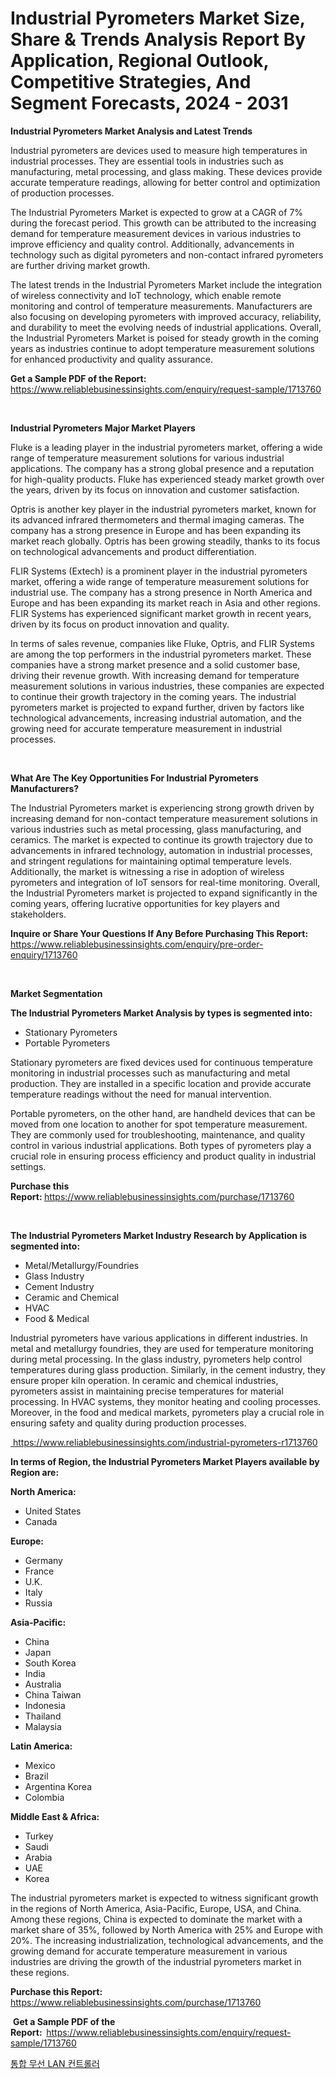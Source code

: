 <p><h1>Industrial Pyrometers Market Size, Share & Trends Analysis Report By Application, Regional Outlook, Competitive Strategies, And Segment Forecasts, 2024 - 2031</h1></p><p><strong>Industrial Pyrometers Market Analysis and Latest Trends</strong></p>
<p><p>Industrial pyrometers are devices used to measure high temperatures in industrial processes. They are essential tools in industries such as manufacturing, metal processing, and glass making. These devices provide accurate temperature readings, allowing for better control and optimization of production processes.</p><p>The Industrial Pyrometers Market is expected to grow at a CAGR of 7% during the forecast period. This growth can be attributed to the increasing demand for temperature measurement devices in various industries to improve efficiency and quality control. Additionally, advancements in technology such as digital pyrometers and non-contact infrared pyrometers are further driving market growth.</p><p>The latest trends in the Industrial Pyrometers Market include the integration of wireless connectivity and IoT technology, which enable remote monitoring and control of temperature measurements. Manufacturers are also focusing on developing pyrometers with improved accuracy, reliability, and durability to meet the evolving needs of industrial applications. Overall, the Industrial Pyrometers Market is poised for steady growth in the coming years as industries continue to adopt temperature measurement solutions for enhanced productivity and quality assurance.</p></p>
<p><strong>Get a Sample PDF of the Report:&nbsp;</strong> <a href="https://www.reliablebusinessinsights.com/enquiry/request-sample/1713760">https://www.reliablebusinessinsights.com/enquiry/request-sample/1713760</a></p>
<p>&nbsp;</p>
<p><strong>Industrial Pyrometers Major Market Players</strong></p>
<p><p>Fluke is a leading player in the industrial pyrometers market, offering a wide range of temperature measurement solutions for various industrial applications. The company has a strong global presence and a reputation for high-quality products. Fluke has experienced steady market growth over the years, driven by its focus on innovation and customer satisfaction.</p><p>Optris is another key player in the industrial pyrometers market, known for its advanced infrared thermometers and thermal imaging cameras. The company has a strong presence in Europe and has been expanding its market reach globally. Optris has been growing steadily, thanks to its focus on technological advancements and product differentiation.</p><p>FLIR Systems (Extech) is a prominent player in the industrial pyrometers market, offering a wide range of temperature measurement solutions for industrial use. The company has a strong presence in North America and Europe and has been expanding its market reach in Asia and other regions. FLIR Systems has experienced significant market growth in recent years, driven by its focus on product innovation and quality.</p><p>In terms of sales revenue, companies like Fluke, Optris, and FLIR Systems are among the top performers in the industrial pyrometers market. These companies have a strong market presence and a solid customer base, driving their revenue growth. With increasing demand for temperature measurement solutions in various industries, these companies are expected to continue their growth trajectory in the coming years. The industrial pyrometers market is projected to expand further, driven by factors like technological advancements, increasing industrial automation, and the growing need for accurate temperature measurement in industrial processes.</p></p>
<p>&nbsp;</p>
<p><strong>What Are The Key Opportunities For Industrial Pyrometers Manufacturers?</strong></p>
<p><p>The Industrial Pyrometers market is experiencing strong growth driven by increasing demand for non-contact temperature measurement solutions in various industries such as metal processing, glass manufacturing, and ceramics. The market is expected to continue its growth trajectory due to advancements in infrared technology, automation in industrial processes, and stringent regulations for maintaining optimal temperature levels. Additionally, the market is witnessing a rise in adoption of wireless pyrometers and integration of IoT sensors for real-time monitoring. Overall, the Industrial Pyrometers market is projected to expand significantly in the coming years, offering lucrative opportunities for key players and stakeholders.</p></p>
<p><strong>Inquire or Share Your Questions If Any Before Purchasing This Report:</strong> <a href="https://www.reliablebusinessinsights.com/enquiry/pre-order-enquiry/1713760">https://www.reliablebusinessinsights.com/enquiry/pre-order-enquiry/1713760</a></p>
<p>&nbsp;</p>
<p><strong>Market Segmentation</strong></p>
<p><strong>The Industrial Pyrometers Market Analysis by types is segmented into:</strong></p>
<p><ul><li>Stationary Pyrometers</li><li>Portable Pyrometers</li></ul></p>
<p><p>Stationary pyrometers are fixed devices used for continuous temperature monitoring in industrial processes such as manufacturing and metal production. They are installed in a specific location and provide accurate temperature readings without the need for manual intervention. </p><p>Portable pyrometers, on the other hand, are handheld devices that can be moved from one location to another for spot temperature measurement. They are commonly used for troubleshooting, maintenance, and quality control in various industrial applications. Both types of pyrometers play a crucial role in ensuring process efficiency and product quality in industrial settings.</p></p>
<p><strong>Purchase this Report:&nbsp;</strong><a href="https://www.reliablebusinessinsights.com/purchase/1713760">https://www.reliablebusinessinsights.com/purchase/1713760</a></p>
<p>&nbsp;</p>
<p><strong>The Industrial Pyrometers Market Industry Research by Application is segmented into:</strong></p>
<p><ul><li>Metal/Metallurgy/Foundries</li><li>Glass Industry</li><li>Cement Industry</li><li>Ceramic and Chemical</li><li>HVAC</li><li>Food & Medical</li></ul></p>
<p><p>Industrial pyrometers have various applications in different industries. In metal and metallurgy foundries, they are used for temperature monitoring during metal processing. In the glass industry, pyrometers help control temperatures during glass production. Similarly, in the cement industry, they ensure proper kiln operation. In ceramic and chemical industries, pyrometers assist in maintaining precise temperatures for material processing. In HVAC systems, they monitor heating and cooling processes. Moreover, in the food and medical markets, pyrometers play a crucial role in ensuring safety and quality during production processes.</p></p>
<p><a href="https://www.reliablebusinessinsights.com/industrial-pyrometers-r1713760">&nbsp;https://www.reliablebusinessinsights.com/industrial-pyrometers-r1713760</a></p>
<p><strong>In terms of Region, the Industrial Pyrometers Market Players available by Region are:</strong></p>
<p>
    <p> <strong> North America: </strong>
        <ul>
            <li>United States</li>
            <li>Canada</li>
        </ul>
        </p> 
    <p> <strong> Europe: </strong>
        <ul>
            <li>Germany</li>
            <li>France</li>
            <li>U.K.</li>
            <li>Italy</li>
            <li>Russia</li>
        </ul>
        </p> 
    <p> <strong> Asia-Pacific: </strong>
        <ul>
            <li>China</li>
            <li>Japan</li>
            <li>South Korea</li>
            <li>India</li>
            <li>Australia</li>
            <li>China Taiwan</li>
            <li>Indonesia</li>
            <li>Thailand</li>
            <li>Malaysia</li>
        </ul>
        </p> 
    <p> <strong> Latin America: </strong>
        <ul>
            <li>Mexico</li>
            <li>Brazil</li>
            <li>Argentina Korea</li>
            <li>Colombia</li>
        </ul>
        </p> 
    <p> <strong> Middle East & Africa: </strong>
        <ul>
            <li>Turkey</li>
            <li>Saudi</li>
            <li>Arabia</li>
            <li>UAE</li>
            <li>Korea</li>
        </ul>
    </p>
    </p>
<p><p>The industrial pyrometers market is expected to witness significant growth in the regions of North America, Asia-Pacific, Europe, USA, and China. Among these regions, China is expected to dominate the market with a market share of 35%, followed by North America with 25% and Europe with 20%. The increasing industrialization, technological advancements, and the growing demand for accurate temperature measurement in various industries are driving the growth of the industrial pyrometers market in these regions.</p></p>
<p><strong>Purchase this Report: </strong><a href="https://www.reliablebusinessinsights.com/purchase/1713760">https://www.reliablebusinessinsights.com/purchase/1713760</a></p>
<p>&nbsp;<strong>Get a Sample PDF of the Report:&nbsp;&nbsp;</strong><a href="https://www.reliablebusinessinsights.com/enquiry/request-sample/1713760">https://www.reliablebusinessinsights.com/enquiry/request-sample/1713760</a></p>
<p><strong></strong></p>
<p><p><a href="https://github.com/ROBERTS65DAVID/Market-Research-Report-List-1/blob/main/6830443163080.md">통합 무선 LAN 컨트롤러</a></p></p>